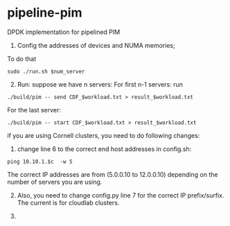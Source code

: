# pipeline-pim
DPDK implementation for pipelined PIM

1. Config the addresses of devices and NUMA memories;

To do that
 ```
 sudo ./run.sh $num_server
 ```
   
2. Run: suppose we have n servers:
   For first n-1 servers: run
 ```
 ./build/pim -- send CDF_$workload.txt > result_$workload.txt
 ```
 For the last server:
  ```
 ./build/pim -- start CDF_$workload.txt > result_$workload.txt
 ```

 
if you are using Cornell clusters, you need to do following changes:

1. change line 6 to the correct end host addresses in config.sh:
```
ping 10.10.1.$c  -w 5
```
The correct IP addresses are from (5.0.0.10 to 12.0.0.10) depending on the number of servers you are using.

2. Also, you need to change config.py line 7 for the correct IP prefix/surfix. The current is for cloudlab clusters.

3. 

